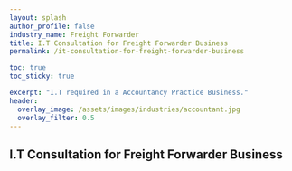 ```yaml
---
layout: splash 
author_profile: false 
industry_name: Freight Forwarder
title: I.T Consultation for Freight Forwarder Business
permalink: /it-consultation-for-freight-forwarder-business

toc: true
toc_sticky: true

excerpt: "I.T required in a Accountancy Practice Business."
header:
  overlay_image: /assets/images/industries/accountant.jpg
  overlay_filter: 0.5 
---
```


## I.T Consultation for Freight Forwarder Business